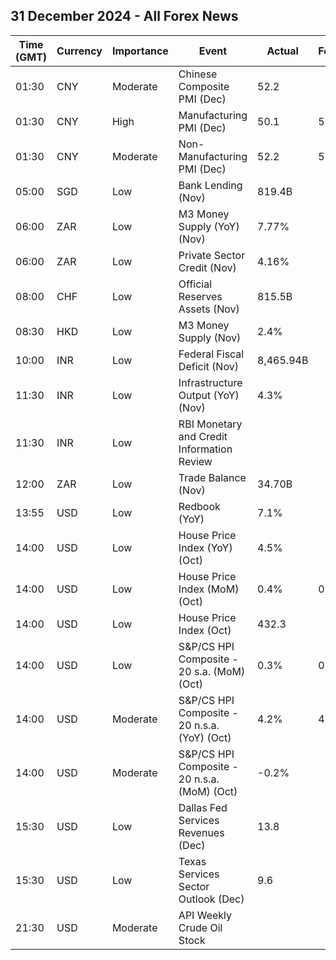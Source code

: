 ## 31 December 2024 - All Forex News

| Time (GMT) | Currency | Importance | Event | Actual | Forecast | Previous |
|------|----------|------------|-------|--------|----------|----------|
| 01:30 | CNY | Moderate | Chinese Composite PMI (Dec) | 52.2 |  | 50.8 |
| 01:30 | CNY | High | Manufacturing PMI (Dec) | 50.1 | 50.3 | 50.3 |
| 01:30 | CNY | Moderate | Non-Manufacturing PMI (Dec) | 52.2 | 50.2 | 50.0 |
| 05:00 | SGD | Low | Bank Lending (Nov) | 819.4B |  | 813.1B |
| 06:00 | ZAR | Low | M3 Money Supply (YoY) (Nov) | 7.77% |  | 7.79% |
| 06:00 | ZAR | Low | Private Sector Credit (Nov) | 4.16% |  | 4.26% |
| 08:00 | CHF | Low | Official Reserves Assets (Nov) | 815.5B |  | 810.3B |
| 08:30 | HKD | Low | M3 Money Supply (Nov) | 2.4% |  | 3.7% |
| 10:00 | INR | Low | Federal Fiscal Deficit (Nov) | 8,465.94B |  | 7,508.24B |
| 11:30 | INR | Low | Infrastructure Output (YoY) (Nov) | 4.3% |  | 3.7% |
| 11:30 | INR | Low | RBI Monetary and Credit Information Review |  |  |  |
| 12:00 | ZAR | Low | Trade Balance (Nov) | 34.70B |  | 14.13B |
| 13:55 | USD | Low | Redbook (YoY) | 7.1% |  | 5.9% |
| 14:00 | USD | Low | House Price Index (YoY) (Oct) | 4.5% |  | 4.5% |
| 14:00 | USD | Low | House Price Index (MoM) (Oct) | 0.4% | 0.5% | 0.7% |
| 14:00 | USD | Low | House Price Index (Oct) | 432.3 |  | 430.6 |
| 14:00 | USD | Low | S&P/CS HPI Composite - 20 s.a. (MoM) (Oct) | 0.3% | 0.2% | 0.2% |
| 14:00 | USD | Moderate | S&P/CS HPI Composite - 20 n.s.a. (YoY) (Oct) | 4.2% | 4.1% | 4.6% |
| 14:00 | USD | Moderate | S&P/CS HPI Composite - 20 n.s.a. (MoM) (Oct) | -0.2% |  | -0.3% |
| 15:30 | USD | Low | Dallas Fed Services Revenues (Dec) | 13.8 |  | 10.9 |
| 15:30 | USD | Low | Texas Services Sector Outlook (Dec) | 9.6 |  | 9.8 |
| 21:30 | USD | Moderate | API Weekly Crude Oil Stock |  |  | -3.200M |
